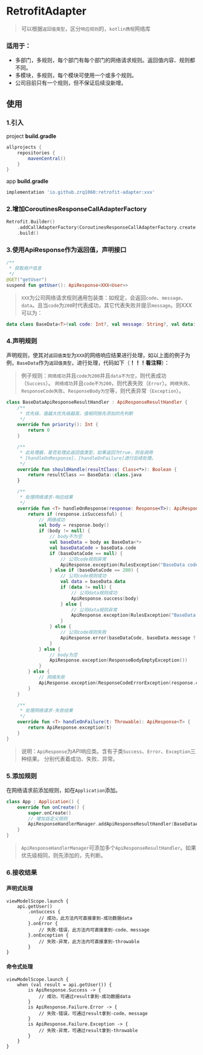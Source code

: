 # RetrofitAdapter

> 可以根据`返回值类型`，区分`响应规则`的，`kotlin携程`网络库

### 适用于：

* 多部门，多规则，每个部门有每个部门的网络请求规则。返回值内容、规则都不同。
* 多模块，多规则，每个模块可使用一个或多个规则。
* 公司目前只有一个规则，但不保证后续没新增。

## 使用

### 1.引入

project **build.gradle**
```gradle
allprojects {
    repositories {
        mavenCentral()
    }
}
```

app **build.gradle**

```gradle
implementation 'io.github.zrq1060:retrofit-adapter:xxx'
```

### 2.增加CoroutinesResponseCallAdapterFactory

```kotlin
Retrofit.Builder()
	.addCallAdapterFactory(CoroutinesResponseCallAdapterFactory.create())
	.build()
```

### 3.使用ApiResponse作为返回值，声明接口

```kotlin
/**
 * 获取用户信息
 */
@GET("getUser")
suspend fun getUser(): ApiResponse<XXX<User>>
```

> `XXX`为公司网络请求规则通用包装类：如规定，会返回`code`、`message`、`data`。且当`code`为`200`时代表成功，其它代表失败并提示`message`。则XXX可以为：

```kotlin
data class BaseData<T>(val code: Int?, val message: String?, val data: T?)
```

### 4.声明规则

声明规则，使其对`返回值类型`为`XXX`的网络响应结果进行处理，如以上面的例子为例，`BaseData`作为`返回值类型`，进行处理，代码如下（**！！！看注释**）：

> 例子规则：`网络成功`并且`code为200`并且`data不为空`，则代表成功（`Success`）。 `网络成功`并且`code不为200`，则代表失败（`Error`）。`网络失败`、`ResponseCode失败`、`ResponseBody为空`等，则代表异常（`Exception`）。

```kotlin
class BaseDataApiResponseResultHandler : ApiResponseResultHandler {
    /**
     * 优先级，值越大优先级越高，值相同按先添加的先判断
     */
    override fun priority(): Int {
        return 0
    }

    /**
     * 此处理器，是否处理此返回值类型，如果返回为true，则会调用
     * [handleOnResponse]、[handleOnFailure]进行后续处理。
     */
    override fun shouldHandle(resultClass: Class<*>): Boolean {
        return resultClass == BaseData::class.java
    }

    /**
     * 处理网络请求-响应结果
     */
    override fun <T> handleOnResponse(response: Response<T>): ApiResponse<T> {
        return if (response.isSuccessful) {
            // 网络成功
            val body = response.body()
            if (body != null) {
                // body不为空
                val baseData = body as BaseData<*>
                val baseDataCode = baseData.code
                if (baseDataCode == null) {
                    // 公司code规则异常
                    ApiResponse.exception(RulesException("BaseData code is null"))
                } else if (baseDataCode == 200) {
                    // 公司code规则成功
                    val data = baseData.data
                    if (data != null) {
                        // 公司data规则成功
                        ApiResponse.success(body)
                    } else {
                        // 公司data规则异常
                        ApiResponse.exception(RulesException("BaseData data is null"))
                    }
                } else {
                    // 公司code规则失败
                    ApiResponse.error(baseDataCode, baseData.message ?: "")
                }
            } else {
                // body为空
                ApiResponse.exception(ResponseBodyEmptyException())
            }
        } else {
            // 网络失败
            ApiResponse.exception(ResponseCodeErrorException(response.code()))
        }
    }

    /**
     * 处理网络请求-失败结果
     */
    override fun <T> handleOnFailure(t: Throwable): ApiResponse<T> {
        return ApiResponse.exception(t)
    }
}
```

> 说明：`ApiResponse`为API响应类。含有子类`Success`、`Error`、`Exception`三种结果。 分别代表着成功、失败、异常。


### 5.添加规则

在网络请求前添加规则，如在`Application`添加。

```kotlin
class App : Application() {
    override fun onCreate() {
        super.onCreate()
        // 增加自定义规则
        ApiResponseHandlerManager.addApiResponseResultHandler(BaseDataApiResponseResultHandler())
    }
}
```

> `ApiResponseHandlerManager`可添加多个`ApiResponseResultHandler`。如果优先级相同，则先添加的，先判断。


### 6.接收结果

#### 声明式处理

```
viewModelScope.launch {
    api.getUser()
        .onSuccess {
            // 成功，此方法内可直接拿到-成功数据data
        }.onError {
            // 失败-错误，此方法内可直接拿到-code、message
        }.onException {
            // 失败-异常，此方法内可直接拿到-throwable
        }
}
```

#### 命令式处理

```
viewModelScope.launch {
    when (val result = api.getUser()) {
        is ApiResponse.Success -> {
            // 成功，可通过result拿到-成功数据data
        }
        is ApiResponse.Failure.Error -> {
            // 失败-错误，可通过result拿到-code、message
        }
        is ApiResponse.Failure.Exception -> {
            // 失败-异常，可通过result拿到-throwable
        }
    }
}
```
